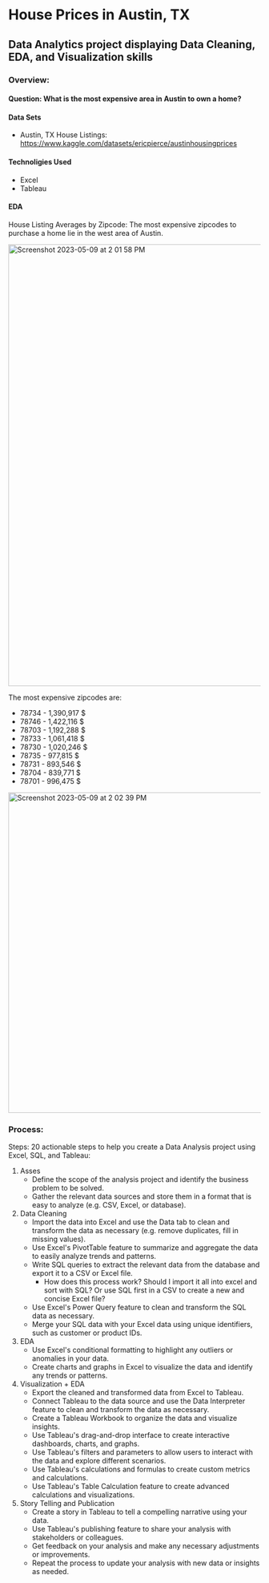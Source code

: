 # House Prices in Austin, TX
## Data Analytics project displaying Data Cleaning, EDA, and Visualization skills
### Overview:
#### Question: What is the most expensive area in Austin to own a home?
#### Data Sets
   * Austin, TX House Listings: https://www.kaggle.com/datasets/ericpierce/austinhousingprices

#### Technoligies Used
   * Excel
   * Tableau

#### EDA

House Listing Averages by Zipcode:
The most expensive zipcodes to purchase a home lie in the west area of Austin.

<img width="881" alt="Screenshot 2023-05-09 at 2 01 58 PM" src="https://github.com/uploadtigris/AustinLiving/assets/70561045/5dfbc84f-765f-4018-bf2e-3a656e0abe0d">

The most expensive zipcodes are:
* 78734 - 1,390,917 $
* 78746 - 1,422,116 $
* 78703 - 1,192,288 $
* 78733 - 1,061,418 $
* 78730 - 1,020,246 $
* 78735 - 977,815 $
* 78731 - 893,546 $
* 78704 - 839,771 $
* 78701 - 996,475 $

<img width="639" alt="Screenshot 2023-05-09 at 2 02 39 PM" src="https://github.com/uploadtigris/AustinLiving/assets/70561045/d0d578ad-dd7f-488b-b1bd-300704a0602e">

   
### Process:
Steps:
20 actionable steps to help you create a Data Analysis project using Excel, SQL, and Tableau:

1. Asses
    * Define the scope of the analysis project and identify the business problem to be solved.
    * Gather the relevant data sources and store them in a format that is easy to analyze (e.g. CSV, Excel, or database).
2. Data Cleaning
    * Import the data into Excel and use the Data tab to clean and transform the data as necessary (e.g. remove duplicates, fill in missing values).
    * Use Excel's PivotTable feature to summarize and aggregate the data to easily analyze trends and patterns.
    * Write SQL queries to extract the relevant data from the database and export it to a CSV or Excel file.
        * How does this process work? Should I import it all into excel and sort with SQL? Or use SQL first in a CSV to create a new and concise Excel file?
    * Use Excel's Power Query feature to clean and transform the SQL data as necessary.
    * Merge your SQL data with your Excel data using unique identifiers, such as customer or product IDs.
3. EDA
    * Use Excel's conditional formatting to highlight any outliers or anomalies in your data.
    * Create charts and graphs in Excel to visualize the data and identify any trends or patterns.
4. Visualization + EDA
    * Export the cleaned and transformed data from Excel to Tableau.
    * Connect Tableau to the data source and use the Data Interpreter feature to clean and transform the data as necessary.
    * Create a Tableau Workbook to organize the data and visualize insights.
    * Use Tableau's drag-and-drop interface to create interactive dashboards, charts, and graphs.
    * Use Tableau's filters and parameters to allow users to interact with the data and explore different scenarios.
    * Use Tableau's calculations and formulas to create custom metrics and calculations.
    * Use Tableau's Table Calculation feature to create advanced calculations and visualizations.
5. Story Telling and Publication
    * Create a story in Tableau to tell a compelling narrative using your data.
    * Use Tableau's publishing feature to share your analysis with stakeholders or colleagues.
    * Get feedback on your analysis and make any necessary adjustments or improvements.
    * Repeat the process to update your analysis with new data or insights as needed.
